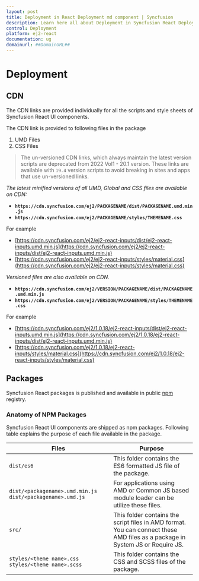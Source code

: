 ```yaml
---
layout: post
title: Deployment in React Deployment md component | Syncfusion
description: Learn here all about Deployment in Syncfusion React Deployment md component of Syncfusion Essential JS 2 and more.
control: Deployment 
platform: ej2-react
documentation: ug
domainurl: ##DomainURL##
---
```


# Deployment

## CDN

The CDN links are provided individually for all the scripts and style sheets of Syncfusion React UI components.

The CDN link is provided to following files in the package

1. UMD Files
2. CSS Files

> The un-versioned CDN links, which always maintain the latest version scripts are deprecated from 2022 Vol1 - 20.1 version. These links are available with `19.4` version scripts to avoid breaking in sites and apps that use un-versioned links.

_The latest minified versions of all UMD, Global and CSS files are available on CDN:_

* **`https://cdn.syncfusion.com/ej2/PACKAGENAME/dist/PACKAGENAME.umd.min.js`**
* **`https://cdn.syncfusion.com/ej2/PACKAGENAME/styles/THEMENAME.css`**

For example

* [https://cdn.syncfusion.com/ej2/ej2-react-inputs/dist/ej2-react-inputs.umd.min.js](https://cdn.syncfusion.com/ej2/ej2-react-inputs/dist/ej2-react-inputs.umd.min.js)
* [https://cdn.syncfusion.com/ej2/ej2-react-inputs/styles/material.css](https://cdn.syncfusion.com/ej2/ej2-react-inputs/styles/material.css)

_Versioned files are also available on CDN._

* **`https://cdn.syncfusion.com/ej2/VERSION/PACKAGENAME/dist/PACKAGENAME.umd.min.js`**
* **`https://cdn.syncfusion.com/ej2/VERSION/PACKAGENAME/styles/THEMENAME.css`**

For example

* [https://cdn.syncfusion.com/ej2/1.0.18/ej2-react-inputs/dist/ej2-react-inputs.umd.min.js](https://cdn.syncfusion.com/ej2/1.0.18/ej2-react-inputs/dist/ej2-react-inputs.umd.min.js)
* [https://cdn.syncfusion.com/ej2/1.0.18/ej2-react-inputs/styles/material.css](https://cdn.syncfusion.com/ej2/1.0.18/ej2-react-inputs/styles/material.css)

## Packages

Syncfusion React packages is published and available in public
[npm](https://www.npmjs.com/search?q=ej2-react&page=1&ranking=optimal) registry.

### Anatomy of NPM Packages

Syncfusion React UI components are shipped as npm packages. Following table explains the purpose of each file available in the package.

|    Files                                                                  |    Purpose                                                                                                                                                                                                                                                                                   |
|---------------------------------------------------------------------------|----------------------------------------------------------------------------------------------------------------------------------------------------------------------------------------------------------------------------------------------------------------------------------------------|
|    `dist/es6`                                                               |    This folder contains the ES6 formatted JS file of   the package.                                                                                                   |
|    `dist/<packagename>.umd.min.js`   `dist/<packagename>.umd.js`              |        For applications using AMD or Common JS based   module loader can be utilize these files.                                                                                                                                                                                             |
|    `src/`                                                                   |    This folder contains the script files in AMD   format. You can connect these AMD files as a package in System JS or Require   JS.                                                                                                                                                         |
|    `styles/<theme name>.css`   `styles/<theme name>.scss`                     |    This folder contains the CSS and SCSS files of the   package.                                                                                                                                                                                                                             ||
